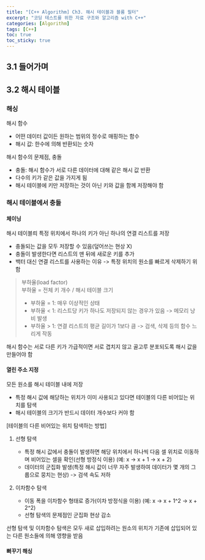```yaml
---
title: "[C++ Algorithm] Ch3. 해시 테이블과 블룸 필터"
excerpt: "코딩 테스트를 위한 자료 구조와 알고리즘 with C++"
categories: [Algorithm]
tags: [C++]
toc: true
toc_sticky: true
---
```


## 3.1 들어가며

## 3.2 해시 테이블

### 해싱
해시 함수
* 어떤 데이터 값이든 원하는 범위의 정수로 매핑하는 함수
* 해시 값: 한수에 의해 반환되는 숫자

해시 함수의 문제점, 충돌
* 충돌: 해시 함수가 서로 다른 데이터에 대해 같은 해시 값 반환
* 다수의 키가 같은 값을 가지게 됨
* 해시 테이블에 키만 저장하는 것이 아닌 키와 값을 함께 저장해야 함

### 해시 테이블에서 충돌
#### 체이닝
해시 테이블릐 특정 위치에서 하나의 키가 아닌 하나의 연결 리스트를 저장
* 충돌되는 값을 모두 저장할 수 있음(덮어쓰는 현상 X)
* 충돌이 발생한다면 리스트의 맨 뒤에 새로운 키를 추가
* 백터 대신 연결 리스트를 사용하는 이유 -> 특정 위치의 원소를 빠르게 삭제하기 위함

> 부하율(load factor) <br/>
> 부하율 = 전체 키 개수 / 해시 테이블 크기
> * 부하율 = 1: 매우 이상적인 상태
> * 부하율 < 1: 리스트당 키가 하나도 저장되지 않는 경우가 있음 -> 메모리 낭비 발생
> * 부하율 > 1: 연결 리스트의 평균 길이가 1보다 큼 -> 검색, 삭제 등의 함수 느리게 작동

해시 함수는 서로 다른 키가 가급적이면 서로 겹치지 않고 골고루 분포되도록 해시 값을 만들어야 함

#### 열린 주소 지정
모든 원소를 해시 테이블 내에 저장
* 특정 해시 값에 해당하는 위치가 이미 사용되고 있다면 테이블의 다른 비어있는 위치를 탐색
* 해시 테이블의 크기가 반드시 데이터 개수보다 커야 함

[테이블의 다른 비어있는 위치 탐색하는 방법]
1. 선형 탐색
   * 특정 해시 값에서 충돌이 발생하면 해당 위치에서 하나씩 다음 셀 위치로 이동하며 비어있는 셀을 확인(선형 방정식 이용) (예: x -> x + 1 -> x + 2)
   * 데이터의 군집화 발생(특정 해시 값이 너무 자주 발생하여 데이터가 몇 개의 그룹으로 뭉치는 현상) -> 검색 속도 저하

2. 이차함수 탐색
   * 이동 폭을 이차함수 형태로 증가(이차 방정식을 이용) (예: x -> x + 1^2 -> x + 2^2)
   * 선형 탐색의 문제점인 군집화 현상 감소

선형 탐색 및 이차함수 탐색은 모두 새로 삽입하려는 원소의 위치가 기존에 삽입되어 있는 다른 원소들에 의해 영향을 받음

#### 뻐꾸기 해싱


